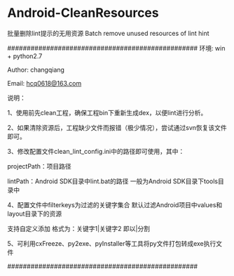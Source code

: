 Android-CleanResources
==================

批量删除lint提示的无用资源 Batch remove unused resources of  lint hint 


#################################################
环境: win + python2.7

Author: changqiang

Email: hcq0618@163.com

说明：

1、使用前先clean工程，确保工程bin下重新生成dex，以便lint进行分析。

2、如果清除资源后，工程缺少文件而报错（极少情况），尝试通过svn恢复该文件即可。

3、修改配置文件clean_lint_config.ini中的路径即可使用，其中：

projectPath：项目路径

lintPath：Android SDK目录中lint.bat的路径 一般为Android SDK目录下tools目录中

4、配置文件中filterkeys为过滤的关键字集合 默认过滤Android项目中values和layout目录下的资源

支持自定义添加 格式为：关键字1|关键字2 即以|分割

5、可利用cxFreeze、py2exe、pyInstaller等工具将py文件打包转成exe执行文件

#################################################

